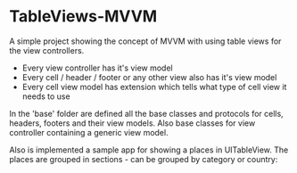 # TableViews-MVVM

A simple project showing the concept of MVVM with using table views for the view controllers.

- Every view controller has it's view model
- Every cell / header / footer or any other view also has it's view model
- Every cell view model has extension which tells what type of cell view it needs to use

In the 'base' folder are defined all the base classes and protocols for cells, headers, footers and their view models. Also base classes for view controller containing a generic view model. 

Also is implemented a sample app for showing a places in UITableView. The places are grouped in sections - can be grouped by category or country:

